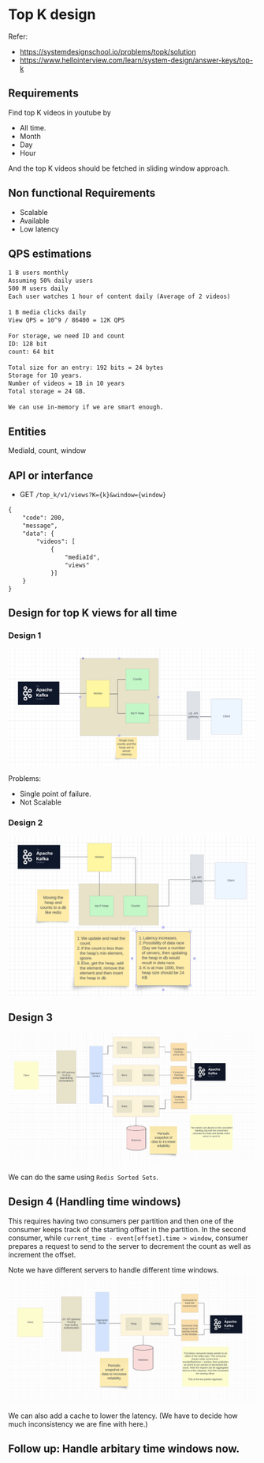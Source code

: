 # Top K design
Refer: 
- https://systemdesignschool.io/problems/topk/solution
- https://www.hellointerview.com/learn/system-design/answer-keys/top-k

## Requirements
Find top K videos in youtube by
- All time.
- Month
- Day
- Hour

And the top K videos should be fetched in sliding window approach.

## Non functional Requirements
- Scalable
- Available
- Low latency

## QPS estimations
```
1 B users monthly
Assuming 50% daily users
500 M users daily
Each user watches 1 hour of content daily (Average of 2 videos)

1 B media clicks daily
View QPS = 10^9 / 86400 = 12K QPS

For storage, we need ID and count
ID: 128 bit
count: 64 bit

Total size for an entry: 192 bits = 24 bytes
Storage for 10 years.
Number of videos = 1B in 10 years
Total storage = 24 GB.

We can use in-memory if we are smart enough.
```

## Entities
MediaId, count, window

## API or interfance
- GET `/top_k/v1/views?K={k}&window={window}`
```
{
    "code": 200,
    "message",
    "data": {
        "videos": [
            {
                "mediaId",
                "views"
            }]
    }
}
```

## Design for top K views for all time
### Design 1
![HLD_1](images/HLD_1.png)

Problems: 
- Single point of failure.
- Not Scalable

### Design 2
![HLD_2](images/HLD_2.png)

## Design 3
![HLD_3](images/HLD_3.png)

We can do the same using `Redis Sorted Sets`.

## Design 4 (Handling time windows)
This requires having two consumers per partition and then one of the consumer keeps track of the starting offset in the partition. In the second consumer, while `current_time - event[offset].time > window`, consumer prepares a request to send to the server to decrement the count as well as increment the offset.

Note we have different servers to handle different time windows.
![HLD_4](images/HLD_4.png)

We can also add a cache to lower the latency. (We have to decide how much inconsistency we are fine with here.)


## Follow up: Handle arbitary time windows now.